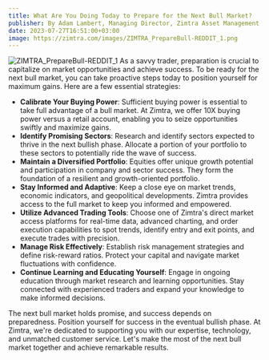 ```yaml
---
title: What Are You Doing Today to Prepare for the Next Bull Market?
publisher: By Adam Lambert, Managing Director, Zimtra Asset Management
date: 2023-07-27T16:51:00+03:00
image: https://zimtra.com/images/ZIMTRA_PrepareBull-REDDIT_1.png
---
```

![ZIMTRA_PrepareBull-REDDIT_1](https://zimtra.com/images/ZIMTRA_PrepareBull-REDDIT_1.png)
As a savvy trader, preparation is crucial to capitalize on market opportunities and achieve success. To be ready for the next bull market, you can take proactive steps today to position yourself for maximum gains. Here are a few essential strategies:

* **Calibrate Your Buying Power**: Sufficient buying power is essential to take full advantage of a bull market. At Zimtra, we offer 10X buying power versus a retail account, enabling you to seize opportunities swiftly and maximize gains.
* **Identify Promising Sectors**: Research and identify sectors expected to thrive in the next bullish phase. Allocate a portion of your portfolio to these sectors to potentially ride the wave of success.
* **Maintain a Diversified Portfolio**: Equities offer unique growth potential and participation in company and sector success. They form the foundation of a resilient and growth-oriented portfolio.
* **Stay Informed and Adaptive**: Keep a close eye on market trends, economic indicators, and geopolitical developments. Zimtra provides access to the full market to keep you informed and empowered.
* **Utilize Advanced Trading Tools**: Choose one of Zimtra's direct market access platforms for real-time data, advanced charting, and order execution capabilities to spot trends, identify entry and exit points, and execute trades with precision.
* **Manage Risk Effectively**: Establish risk management strategies and define risk-reward ratios. Protect your capital and navigate market fluctuations with confidence.
* **Continue Learning and Educating Yourself**: Engage in ongoing education through market research and learning opportunities. Stay connected with experienced traders and expand your knowledge to make informed decisions.

The next bull market holds promise, and success depends on preparedness. Position yourself for success in the eventual bullish phase. At Zimtra, we're dedicated to supporting you with our expertise, technology, and unmatched customer service. Let's make the most of the next bull market together and achieve remarkable results.
